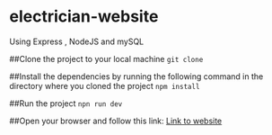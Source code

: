 # electrician-website
Using Express , NodeJS and mySQL


##Clone the project to your local machine
`git clone` 

##Install the dependencies by running the following command in the directory where you cloned the project
`npm install` 

##Run the project
`npn run dev` 

##Open your browser and follow this link:
[Link to website](http://127.0.0.1:3000/) 
